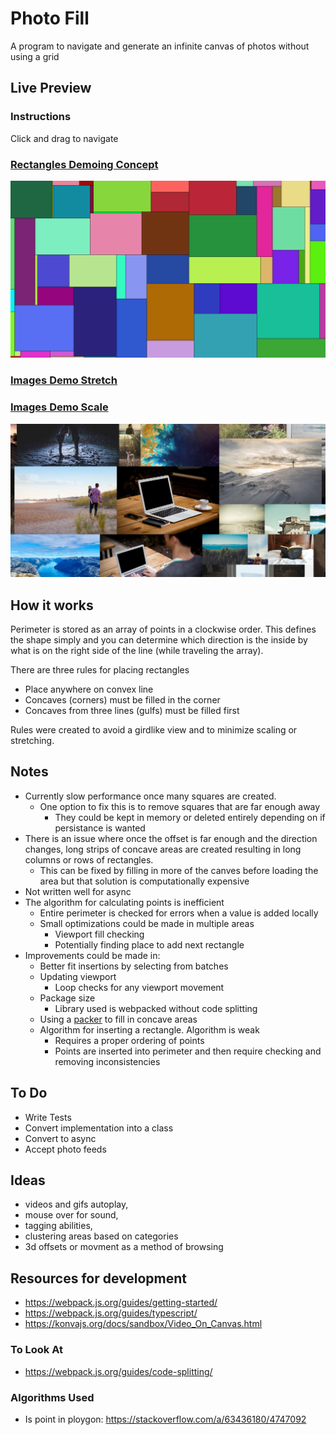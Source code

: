 # Photo Fill

A program to navigate and generate an infinite canvas of photos without using a grid

## Live Preview

### Instructions 

Click and drag to navigate

### [Rectangles Demoing Concept](https://rafaeldejesus.com/photoFill/)

![Rectangles](https://github.com/Rafael09ED/photoFill/blob/gh-pages/demo/rafaeldejesus.com_photoFill_.png?raw=true)

### [Images Demo Stretch](https://rafaeldejesus.com/photoFill/alt) 
### [Images Demo Scale](https://rafaeldejesus.com/photoFill/alt2/index.html) 

![Images](https://github.com/Rafael09ED/photoFill/blob/gh-pages/demo/rafaeldejesus.com_photoFill_alt2.png?raw=true)

## How it works

Perimeter is stored as an array of points in a clockwise order. This defines the shape simply and you can determine which direction is the inside by what is on the right side of the line (while traveling the array).

There are three rules for placing rectangles
- Place anywhere on convex line
- Concaves (corners) must be filled in the corner
- Concaves from three lines (gulfs) must be filled first

Rules were created to avoid a girdlike view and to minimize scaling or stretching. 

## Notes

* Currently slow performance once many squares are created.
  * One option to fix this is to remove squares that are far enough away
    * They could be kept in memory or deleted entirely depending on if persistance is wanted
* There is an issue where once the offset is far enough and the direction changes, long strips of concave areas are created resulting in long columns or rows of rectangles.
  * This can be fixed by filling in more of the canves before loading the area but that solution is computationally expensive
* Not written well for async
* The algorithm for calculating points is inefficient
  * Entire perimeter is checked for errors when a value is added locally
  * Small optimizations could be made in multiple areas
    * Viewport fill checking
    * Potentially finding place to add next rectangle
* Improvements could be made in:
  * Better fit insertions by selecting from batches
  * Updating viewport
    * Loop checks for any viewport movement
  * Package size
    * Library used is webpacked without code splitting
  * Using a [packer](https://github.com/ssbothwell/greedypacker) to fill in concave areas
  * Algorithm for inserting a rectangle. Algorithm is weak
    * Requires a proper ordering of points
    * Points are inserted into perimeter and then require checking and removing inconsistencies

## To Do

* Write Tests
* Convert implementation into a class
* Convert to async
* Accept photo feeds

## Ideas

* videos and gifs autoplay, 
* mouse over for sound, 
* tagging abilities, 
* clustering areas based on categories
* 3d offsets or movment as a method of browsing 

## Resources for development

* https://webpack.js.org/guides/getting-started/
* https://webpack.js.org/guides/typescript/
* https://konvajs.org/docs/sandbox/Video_On_Canvas.html

### To Look At

* https://webpack.js.org/guides/code-splitting/

### Algorithms Used

* Is point in ploygon: https://stackoverflow.com/a/63436180/4747092  
